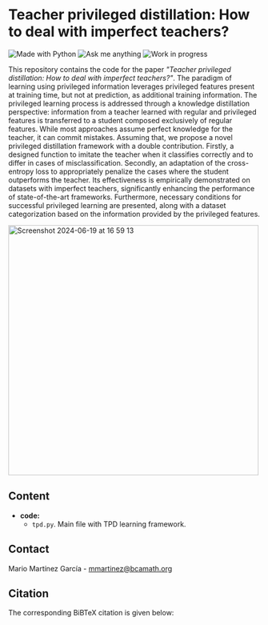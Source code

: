 # Teacher privileged distillation: How to deal with imperfect teachers?

[python-img]: https://img.shields.io/badge/Made%20with-Python-blue
[ama-img]: https://img.shields.io/badge/Ask%20me-anything-yellowgreen
[wip-img]:https://img.shields.io/badge/Work%20in%20progress-8A2BE2

![Made with Python][python-img]
![Ask me anything][ama-img]
![Work in progress][wip-img]

This repository contains the code for the paper _"Teacher privileged distillation: How to deal with imperfect teachers?"_. The paradigm of learning using privileged information leverages privileged features present at training time, but not at prediction, as additional training information. The privileged learning process is addressed through a knowledge distillation perspective: information from a teacher learned with regular and privileged features is transferred to a student composed exclusively of regular features. While most approaches assume perfect knowledge for the teacher, it can commit mistakes. Assuming that, we propose a novel privileged distillation framework with a double contribution. Firstly, a designed function to imitate the teacher when it classifies correctly and to differ in cases of misclassification. Secondly, an adaptation of the cross-entropy loss to appropriately penalize the cases where the student outperforms the teacher. Its effectiveness is empirically demonstrated on datasets with imperfect teachers, significantly enhancing the performance of state-of-the-art frameworks. Furthermore, necessary conditions for successful privileged learning are presented, along with a dataset categorization based on the information provided by the privileged features.

<img width="500" alt="Screenshot 2024-06-19 at 16 59 13" src="https://github.com/mariomartgarcia/TPD/assets/63496191/25bac469-4d56-40ee-a563-167378f90726">


## Content

- **code:**
  - `tpd.py`. Main file with TPD learning framework.

## Contact

Mario Martínez García - mmartinez@bcamath.org



## Citation

The corresponding BiBTeX citation is given below:
